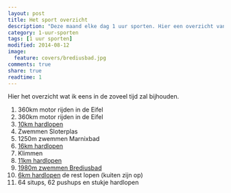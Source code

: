 ```yaml
---
layout: post
title: Het sport overzicht
description: "Deze maand elke dag 1 uur sporten. Hier een overzicht van alle sportactiteiten van deze maand."
category: 1-uur-sporten
tags: [1 uur sporten]
modified: 2014-08-12
image:
  feature: covers/brediusbad.jpg
comments: true
share: true
readtime: 1
---
```


Hier het overzicht wat ik eens in de zoveel tijd zal bijhouden.

 1.  360km motor rijden in de Eifel
 2.  360km motor rijden in de Eifel
 3.  [10km hardlopen](http://runkeeper.com/user/660718786/activity/406331682)
 4.  Zwemmen Sloterplas
 5.  1250m zwemmen Marnixbad
 6.  [16km hardlopen](http://runkeeper.com/user/660718786/activity/408609925)
 7.  Klimmen
 8.  [11km hardlopen](http://runkeeper.com/user/660718786/activity/409836910)
 9.  [1980m zwemmen Brediusbad](http://runkeeper.com/user/660718786/activity/410189888)
 10. [6km hardlopen](http://runkeeper.com/user/660718786/activity/411188405) de rest lopen (kuiten zijn op)
 11. 64 situps, 62 pushups en stukje hardlopen
